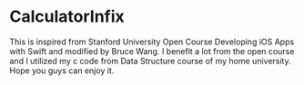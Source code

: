 # CalculatorInfix
This is inspired from Stanford University Open Course Developing iOS Apps with Swift and modified by Bruce Wang.
I benefit a lot from the open course and I utilized my c code from Data Structure course of my home university.
Hope you guys can enjoy it.
